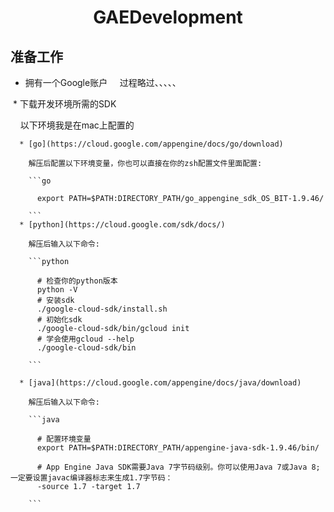 # <center>GAEDevelopment</center>

## 准备工作
  
  * 拥有一个Google账户
     
     过程略过、、、、、
     
  * 下载开发环境所需的SDK 
  
      以下环境我是在mac上配置的

      * [go](https://cloud.google.com/appengine/docs/go/download)

        解压后配置以下环境变量，你也可以直接在你的zsh配置文件里面配置:

        ```go 

          export PATH=$PATH:DIRECTORY_PATH/go_appengine_sdk_OS_BIT-1.9.46/ 

        ``` 
      * [python](https://cloud.google.com/sdk/docs/)

        解压后输入以下命令:

        ```python 

          # 检查你的python版本
          python -V
          # 安装sdk
          ./google-cloud-sdk/install.sh
          # 初始化sdk
          ./google-cloud-sdk/bin/gcloud init
          # 学会使用gcloud --help
          ./google-cloud-sdk/bin

        ```

      * [java](https://cloud.google.com/appengine/docs/java/download)

        解压后输入以下命令:

        ```java

          # 配置环境变量
          export PATH=$PATH:DIRECTORY_PATH/appengine-java-sdk-1.9.46/bin/

          # App Engine Java SDK需要Java 7字节码级别。你可以使用Java 7或Java 8;一定要设置javac编译器标志来生成1.7字节码：
          -source 1.7 -target 1.7

        ```



